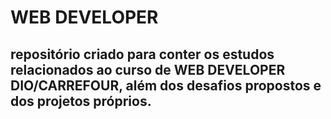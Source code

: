 # WEB DEVELOPER

## repositório criado para conter os estudos relacionados ao curso de WEB DEVELOPER DIO/CARREFOUR, além dos desafios propostos e dos projetos próprios.
